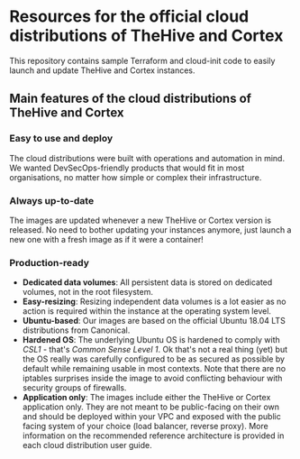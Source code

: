 # Resources for the official cloud distributions of TheHive and Cortex

This repository contains sample Terraform and cloud-init code to easily launch and update TheHive and Cortex instances.

## Main features of the cloud distributions of TheHive and Cortex 

### Easy to use and deploy
The cloud distributions were built with operations and automation in mind. We wanted DevSecOps-friendly products that would fit in most organisations, no matter how simple or complex their infrastructure.

### Always up-to-date
The images are updated whenever a new TheHive or Cortex version is released. No need to bother updating your instances anymore, just launch a new one with a fresh image as if it were a container!

### Production-ready
+ **Dedicated data volumes**: All persistent data is stored on dedicated volumes, not in the root filesystem. 
+ **Easy-resizing**: Resizing independent data volumes is a lot easier as no action is required within the instance at the operating system level.
+ **Ubuntu-based**: Our images are based on the official Ubuntu 18.04 LTS distributions from Canonical.
+ **Hardened OS**: The underlying Ubuntu OS is hardened to comply with *CSL1* - that's *Common Sense Level 1*. Ok that's not a real thing (yet) but the OS really was carefully configured to be as secured as possible by default while remaining usable in most contexts. Note that there are no iptables surprises inside the image to avoid conflicting behaviour with security groups of firewalls.
+ **Application only**: The images include either the TheHive or Cortex application only. They are not meant to be public-facing on their own and should be deployed within your VPC and exposed with the public facing system of your choice (load balancer, reverse proxy). More information on the recommended reference architecture is provided in each cloud distribution user guide.